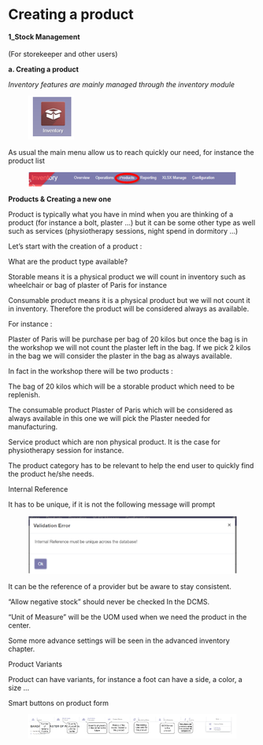 # Creating a product

#### 1\_Stock Management

(For storekeeper and other users)

**a. Creating a product**

_Inventory features are mainly managed through the inventory module_&#x20;

<figure><img src="../../../.gitbook/assets/image (10) (1).png" alt=""><figcaption></figcaption></figure>

As usual the main menu allow us to reach quickly our need, for instance the product list&#x20;

<figure><img src="../../../.gitbook/assets/image (1) (1) (1).png" alt=""><figcaption></figcaption></figure>

**Products & Creating a new one**

Product is typically what you have in mind when you are thinking of a product (for instance a bolt, plaster ...) but it can be some other type as well such as services (physiotherapy sessions, night spend in dormitory ...)

Let’s start with the creation of a product :

What are the product type available?

Storable means it is a physical product we will count in inventory such as wheelchair or bag of plaster of Paris for instance

Consumable product means it is a physical product but we will not count it in inventory. Therefore the product will be considered always as available.

For instance :

Plaster of Paris will be purchase per bag of 20 kilos but once the bag is in the workshop we will not count the plaster left in the bag. If we pick 2 kilos in the bag we will consider the plaster in the bag as always available.

In fact in the workshop there will be two products :

The bag of 20 kilos which will be a storable product which need to be replenish.

The consumable product Plaster of Paris which will be considered as always available in this one we will pick the Plaster needed for manufacturing.

Service product which are non physical product. It is the case for physiotherapy session for instance.

The product category has to be relevant to help the end user to quickly find the product he/she needs.

Internal Reference

It has to be unique, if it is not the following message will prompt&#x20;

<figure><img src="../../../.gitbook/assets/image (2) (1) (1).png" alt=""><figcaption></figcaption></figure>

It can be the reference of a provider but be aware to stay consistent.

“Allow negative stock” should never be checked In the DCMS.

“Unit of Measure” will be the UOM used when we need the product in the center.

Some more advance settings will be seen in the advanced inventory chapter.

Product Variants

Product can have variants, for instance a foot can have a side, a color, a size ...

Smart buttons on product form

<figure><img src="../../../.gitbook/assets/image (3) (1) (1).png" alt=""><figcaption></figcaption></figure>

